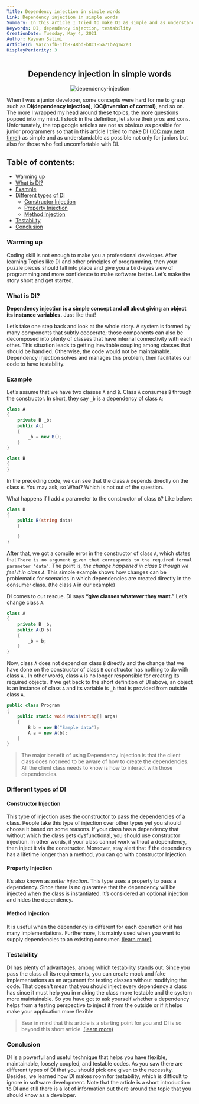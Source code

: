 ```yaml
---
Title: Dependency injection in simple words
Link: Dependency injection in simple words
Summary: In this article I tried to make DI as simple and as understandable as possible not only for juniors but also for those who feel uncomfortable with dependency injection.
Keywords: DI, dependency injection, testability
CreationDate: Tuesday, May 4, 2021
Author: Kaywan Salimi
ArticleId: 9a1c57fb-1fb8-48bd-b8c1-5a71b7q1w2e3
DisplayPeriority: 3
---
```


<div align="center">

## Dependency injection in simple words

</div>

<div align="center">

  ![dependency-injection](/data/Images/Dependency-Injection-793x397.png)
  
</div>

When I was a junior developer, some concepts were hard for me to grasp such as **DI(dependency injection)**, **IOC(inversion of control)**, and so on. The more I wrapped my head around these topics, the more questions popped into my mind. I stuck in the definition, let alone their pros and cons. Unfortunately, the top google articles are not as obvious as possible for junior programmers so that in this article I tried to make DI ([IOC may next time!](https://silentexception.com/article/Inversion-Of-Control-in-simple-words)) as simple and as understandable as possible not only for juniors but also for those who feel uncomfortable with DI.


## Table of contents:

* [Warming up](#warming-up)
* [What is DI?](#what-is-di)
* [Example](#example)
* [Different types of DI](#different-types-of-di)
    * [Constructor Injection](#constructor-injection)
    * [Property Injection](#property-injection)
    * [Method Injection](#method-injection)
* [Testability](#testability)
* [Conclusion](#conclusion)

### Warming up
Coding skill is not enough to make you a professional developer. After learning Topics like DI and other principles of programming, then your puzzle pieces should fall into place and give you a bird-eyes view of programming and more confidence to make software better. Let’s make the story short and get started.


### What is DI?
**Dependency injection is a simple concept and all about giving an object its instance variables.** Just like that!
 
Let’s take one step back and look at the whole story. A system is formed by many components that subtly cooperate; those components can also be decomposed into plenty of classes that have internal connectivity with each other. This situation leads to getting inevitable coupling among classes that should be handled. Otherwise, the code would not be maintainable. Dependency injection solves and manages this problem, then facilitates our code to have testability.
 
### Example
Let’s assume that we have two classes `A` and `B`. Class `A` consumes `B` through the constructor. In short, they say `_b` is a dependency of class `A`;

```csharp
class A
{
    private B _b;
    public A()
    {
        _b = new B();
    }
}

class B
{
}

```

In the preceding code, we can see that the class `A`  depends directly on the class `B`. You may ask, so What? Which is not out of the question.
 
What happens if I add a parameter to the constructor of class `B`? Like below:

```csharp
class B
{
    public B(string data)
    {

    }
}

```
After that, we got a compile error in the constructor of class `A`, which states that `There is no argument given that corresponds to the required formal parameter 'data'`. The point is, *the change happened in class `B` though we feel it in class `A`*. This simple example shows how changes can be problematic for scenarios in which dependencies are created directly in the consumer class. (the class `A` in our example)
 
DI comes to our rescue. DI says **“give classes whatever they want.”** Let’s change class `A`.


```csharp
class A
{
    private B _b;
    public A(B b)
    {
        _b = b;
    }
}

```
Now, class `A` does not depend on class `B` directly and the change that we have done on the constructor of class `B` constructor has nothing to do with class `A` . In other words, class `A` is no longer responsible for creating its required objects. If we get back to the short definition of DI above, an object is an instance of class `A` and its variable is `_b` that is provided from outside class `A`.
```csharp
public class Program
{
    public static void Main(string[] args)
    {
        B b = new B("Sample data");
        A a = new A(b);
    }
}
```

>The major benefit of using Dependency Injection is that the client class does not need to be aware of how to create the dependencies. All the client class needs to know is how to interact with those dependencies. 


### Different types of DI
#### Constructor Injection
This type of injection uses the constructor to pass the dependencies of a class. People take this type of injection over other types yet you should choose it based on some reasons. If your class has a dependency that without which the class gets dysfunctional, you should use constructor injection. In other words, if your class cannot work without a dependency, then inject it via the constructor. Moreover, stay alert that if the dependency has a lifetime longer than a method, you can go with constructor Injection.
 
#### Property Injection
It’s also known as *setter injection*. This type uses a property to pass a dependency. Since there is no guarantee that the dependency will be injected when the class is instantiated. It’s considered an optional injection and hides the dependency.
 
#### Method Injection
It is useful when the dependency is different for each operation or it has many implementations. Furthermore, It’s mainly used when you want to supply dependencies to an existing consumer. [(learn more)](https://freecontent.manning.com/understanding-method-injection/)

### Testability
DI has plenty of advantages, among which testability stands out. Since you pass the class all its requirements, you can create mock and fake implementations as an argument for testing classes without modifying the code. That doesn't mean that you should inject every dependency a class has since it must help you in making the class more testable and the system more maintainable. So you have got to ask yourself whether a dependency helps from a testing perspective to inject it from the outside or if it helps make your application more flexible.

>Bear in mind that this article is a starting point for you and DI is so beyond this short article. [(learn more)](https://www.youtube.com/watch?v=QtDTfn8YxXg)

### Conclusion 
DI is a powerful and useful technique that helps you have flexible, maintainable, loosely coupled, and testable codes. As you saw there are different types of DI that you should pick one given to the necessity. Besides, we learned how DI makes room for testability, which is difficult to ignore in software development. Note that the article is a short introduction to DI and still there is a lot of information out there around the topic that you should know as a developer.


